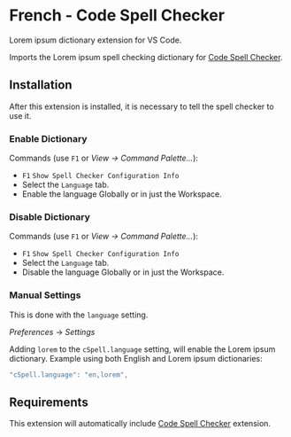 # French - Code Spell Checker

Lorem ipsum dictionary extension for VS Code.

Imports the Lorem ipsum spell checking dictionary for [Code Spell Checker](https://marketplace.visualstudio.com/items?itemName=streetsidesoftware.code-spell-checker).

## Installation

After this extension is installed, it is necessary to tell the spell checker to use it.

### Enable Dictionary

Commands (use `F1` or _View -> Command Palette..._):

- `F1` `Show Spell Checker Configuration Info`
- Select the `Language` tab.
- Enable the language Globally or in just the Workspace.

### Disable Dictionary

Commands (use `F1` or _View -> Command Palette..._):

- `F1` `Show Spell Checker Configuration Info`
- Select the `Language` tab.
- Disable the language Globally or in just the Workspace.

### Manual Settings

This is done with the `language` setting.

_Preferences_ -> _Settings_

Adding `lorem` to the `cSpell.language` setting, will enable the Lorem ipsum dictionary.
Example using both English and Lorem ipsum dictionaries:

```javascript
"cSpell.language": "en,lorem",
```

## Requirements

This extension will automatically include [Code Spell Checker](https://marketplace.visualstudio.com/items?itemName=streetsidesoftware.code-spell-checker) extension.
